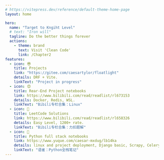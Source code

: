 ```yaml
---
# https://vitepress.dev/reference/default-theme-home-page
layout: home

hero:
  name: "Target to Kngiht Level"
  # text: "Iron will"
  tagline: Do the better things forever
  actions:
    - theme: brand
      text: Visit 'Clean Code'
      link: /Chapter2
features:
  - icon: 😎
    title: Projects
    link: "https://gitee.com/caesartylor/floatlight"
    details: DRF + Vite.
    linkText: "Project in progress"
  - icon: 😍
    title: Rear-End Project notebooks
    link: https://www.bilibili.com/read/readlist/rl673153
    details: Docker, Redis, WSL.
    linkText: "Bibili专栏合集：Linux"
  - icon: 🐯
    title: LeetCode Solutions
    link: https://www.bilibili.com/read/readlist/rl658326
    details: Easy Level, 1200+ rate.
    linkText: "Bibili专栏合集：力扣题解"
  - icon: 🐯
    title: Python full stack notebooks
    link: https://www.yuque.com/caesar-mxdug/lb14ka
    details: linux and project deployment, Django basic, Scrapy, Celery, Docker
    linkText: "语雀：Python全栈笔记"
---
```


<style>
  :root {
  --vp-home-hero-name-color: transparent;
  --vp-home-hero-name-background: -webkit-linear-gradient(120deg, #bd34fe, #41d1ff, rgb(205, 127, 149));
}
</style>
